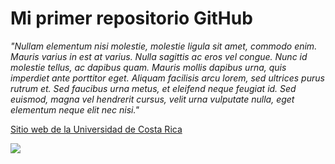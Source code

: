 # Mi primer repositorio GitHub

*"Nullam elementum nisi molestie, molestie ligula sit amet, commodo enim. Mauris varius in est at varius. Nulla sagittis ac eros vel congue. Nunc id molestie tellus, ac dapibus quam. Mauris mollis dapibus urna, quis imperdiet ante porttitor eget. Aliquam facilisis arcu lorem, sed ultrices purus rutrum et. Sed faucibus urna metus, et eleifend neque feugiat id. Sed euismod, magna vel hendrerit cursus, velit urna vulputate nulla, eget elementum neque elit nec nisi."*

[Sitio web de la Universidad de Costa Rica](https://www.ucr.ac.cr/)

![](https://images.unsplash.com/photo-1595511890410-3b8dc237a537?ixlib=rb-1.2.1&ixid=MnwxMjA3fDB8MHxwaG90by1wYWdlfHx8fGVufDB8fHx8&auto=format&fit=crop&w=1080&q=80)

